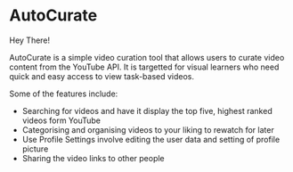 # AutoCurate

Hey There! 

AutoCurate is a simple video curation tool that allows users to curate video content from the YouTube API.
It is targetted for visual learners who need quick and easy access to view task-based videos.

Some of the features include: 

- Searching for videos and have it display the top five, highest ranked videos form YouTube
- Categorising and organising videos to your liking to rewatch for later
- Use Profile Settings involve editing the user data and setting of profile picture
- Sharing the video links to other people
